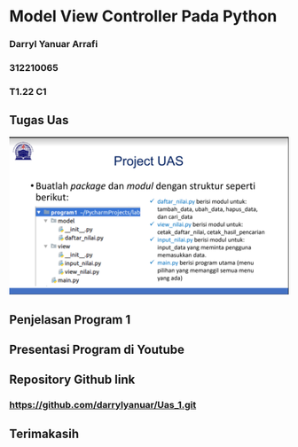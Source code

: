 # Model View Controller Pada Python

###             Darryl Yanuar Arrafi
###                 312210065
###                   T1.22 C1

## Tugas Uas
![gambar1](screenshot/project_uas.png)

## Penjelasan Program 1


## Presentasi Program di Youtube


## Repository Github link
### https://github.com/darrylyanuar/Uas_1.git

## Terimakasih